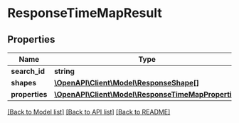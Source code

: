 # ResponseTimeMapResult

## Properties
Name | Type | Description | Notes
------------ | ------------- | ------------- | -------------
**search_id** | **string** |  | 
**shapes** | [**\OpenAPI\Client\Model\ResponseShape[]**](ResponseShape.md) |  | 
**properties** | [**\OpenAPI\Client\Model\ResponseTimeMapProperties**](ResponseTimeMapProperties.md) |  | 

[[Back to Model list]](../README.md#documentation-for-models) [[Back to API list]](../README.md#documentation-for-api-endpoints) [[Back to README]](../README.md)


